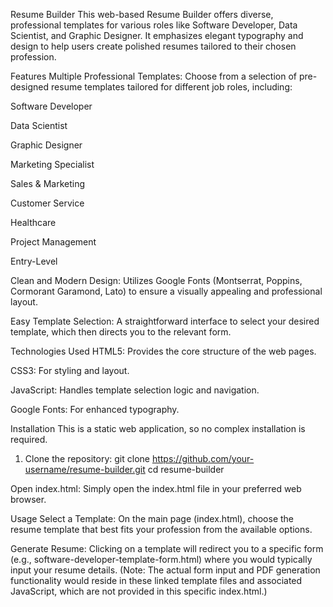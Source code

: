 Resume Builder
This web-based Resume Builder offers diverse, professional templates for various roles like Software Developer, Data Scientist, and Graphic Designer. It emphasizes elegant typography and design to help users create polished resumes tailored to their chosen profession.

Features
Multiple Professional Templates: Choose from a selection of pre-designed resume templates tailored for different job roles, including:

Software Developer

Data Scientist

Graphic Designer

Marketing Specialist

Sales & Marketing

Customer Service

Healthcare

Project Management

Entry-Level

Clean and Modern Design: Utilizes Google Fonts (Montserrat, Poppins, Cormorant Garamond, Lato) to ensure a visually appealing and professional layout.

Easy Template Selection: A straightforward interface to select your desired template, which then directs you to the relevant form.

Technologies Used
HTML5: Provides the core structure of the web pages.

CSS3: For styling and layout.

JavaScript: Handles template selection logic and navigation.

Google Fonts: For enhanced typography.

Installation
This is a static web application, so no complex installation is required.

1. Clone the repository:
git clone https://github.com/your-username/resume-builder.git
cd resume-builder

Open index.html:
Simply open the index.html file in your preferred web browser.

Usage
Select a Template: On the main page (index.html), choose the resume template that best fits your profession from the available options.

Generate Resume: Clicking on a template will redirect you to a specific form (e.g., software-developer-template-form.html) where you would typically input your resume details. (Note: The actual form input and PDF generation functionality would reside in these linked template files and associated JavaScript, which are not provided in this specific index.html.)

